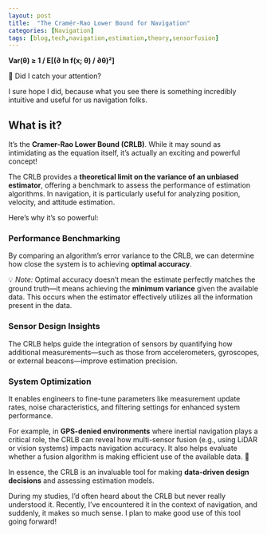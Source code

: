 ```yaml
---
layout: post
title:  "The Cramér-Rao Lower Bound for Navigation"
categories: [Navigation]
tags: [blog,tech,navigation,estimation,theory,sensorfusion]
---
```


**Var(θ) ≥ 1 / E[(∂ ln f(x; θ) / ∂θ)²]**  

👀 Did I catch your attention?  

I sure hope I did, because what you see there is something incredibly intuitive and useful for us navigation folks.  

## What is it?  
It’s the **Cramer-Rao Lower Bound (CRLB)**. While it may sound as intimidating as the equation itself, it’s actually an exciting and powerful concept!  

The CRLB provides a **theoretical limit on the variance of an unbiased estimator**, offering a benchmark to assess the performance of estimation algorithms. In navigation, it is particularly useful for analyzing position, velocity, and attitude estimation.  

Here’s why it’s so powerful:  

### Performance Benchmarking  
By comparing an algorithm’s error variance to the CRLB, we can determine how close the system is to achieving **optimal accuracy**.  

💡 *Note:* Optimal accuracy doesn’t mean the estimate perfectly matches the ground truth—it means achieving the **minimum variance** given the available data. This occurs when the estimator effectively utilizes all the information present in the data.  

### Sensor Design Insights  
The CRLB helps guide the integration of sensors by quantifying how additional measurements—such as those from accelerometers, gyroscopes, or external beacons—improve estimation precision.  

### System Optimization  
It enables engineers to fine-tune parameters like measurement update rates, noise characteristics, and filtering settings for enhanced system performance.  

For example, in **GPS-denied environments** where inertial navigation plays a critical role, the CRLB can reveal how multi-sensor fusion (e.g., using LiDAR or vision systems) impacts navigation accuracy. It also helps evaluate whether a fusion algorithm is making efficient use of the available data. 🧭  

In essence, the CRLB is an invaluable tool for making **data-driven design decisions** and assessing estimation models.  

During my studies, I’d often heard about the CRLB but never really understood it. Recently, I’ve encountered it in the context of navigation, and suddenly, it makes so much sense. I plan to make good use of this tool going forward!  